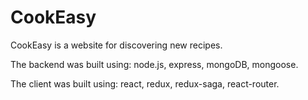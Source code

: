 # CookEasy

CookEasy is a website for discovering new recipes.

The backend was built using: node.js, express, mongoDB, mongoose.

The client was built using: react, redux, redux-saga, react-router.
